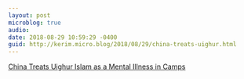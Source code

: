 ```yaml
---
layout: post
microblog: true
audio: 
date: 2018-08-29 10:59:29 -0400
guid: http://kerim.micro.blog/2018/08/29/china-treats-uighur.html
---
```

[China Treats Uighur Islam as a Mental Illness in Camps](https://www.theatlantic.com/international/archive/2018/08/china-pathologizing-uighur-muslims-mental-illness/568525/)
